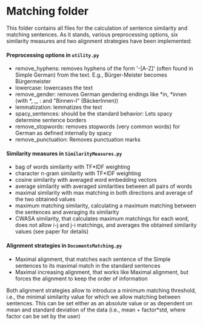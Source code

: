# Matching folder
This folder contains all files for the calculation of sentence similarity and matching sentences.
As it stands, various preprocessing options, six similarity measures and two alignment strategies have been implemented:

#### Preprocessing options in `utility.py`
- remove_hyphens: removes hyphens of the form '-[A-Z]' (often found in Simple German) from the text. E.g., Bürger-Meister becomes Bürgermeister
- lowercase: lowercases the text
- remove_gender: removes German gendering endings like \*in, \*innen (with \*, _, : and "Binnen-I" (BäckerInnen))
- lemmatization: lemmatizes the text
- spacy_sentences: should be the standard behavior: Lets spacy determine sentence borders
- remove_stopwords: removes stopwords (very common words) for German as defined internally by spacy
- remove_punctuation: Removes punctuation marks

#### Similarity measures in `SimilarityMeasures.py`
- bag of words similarity with TF*IDF weighting
- character n-gram similarity with TF*IDF weighting
- cosine similarity with averaged word embedding vectors
- average similarity with averaged similarities between all pairs of words
- maximal similarity with max matching in both directions and average of the two obtained values
- maximum matching similarity, calculating a maximum matching between the sentences and averaging its similarity
- CWASA similarity, that calculates maximum matchings for each word, does not allow i-j and j-i matchings, and averages the obtained similarity values (see paper for details)

#### Alignment strategies in `DocumentsMatching.py`
- Maximal alignment, that matches each sentence of the Simple sentences to its maximal match in the standard sentences
- Maximal increasing alignment, that works like Maximal alignment, but forces the alignment to keep the order of information

Both alignment strategies allow to introduce a minimum matching threshold, i.e., the minimal similarity value for which we allow matching between sentences. This can be set either as an absolute value or as dependent on mean and standard deviation of the data (i.e., mean + factor*std, where factor can be set by the user) 
